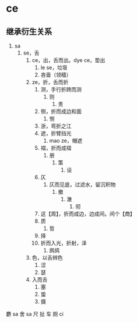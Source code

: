 # ce

## 继承衍生关系

1. sa
   1. se，舌
      1. ce，出，舌而出。dye ce，垫出
         1. le se，垃圾 
         2. 吝啬（领穑）
      2. ze，折，舌而折
         1. 测，手行折跨而测
            1. 则
               1. 责
         2. 侧，折而成边和面    
            1. 恻
         3. 浙，弯折之江
         4. 遮，折臂挡光
            1. mao ze，帽遮
         5. 褶，折而成褶
            1. 册
               1. 策
                  1. 设
         6. 仄
            1. 仄而见底，过滤水，留沉积物
               1. 撤
                  1. 澈
                     1. 彻
         7. 这【周】，折而成边，边成间。间个【商】
         8. 质
            1. 哲
         9.  择
         10. 折而入光，折射，泽
             1.  鹧鸪
      3. 色，以舌辨色
         1. 涩
         2. 瑟
      4. 入而舌
         1. 塞
         2. 蛰
         3. 摄



麝 sa
舍 sa
尺
扯
车
厕 ci
